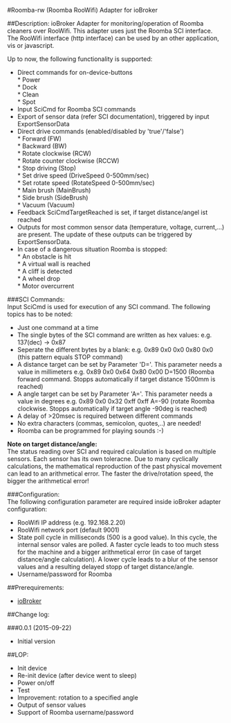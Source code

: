 #Roomba-rw (Roomba RooWifi) Adapter for ioBroker

##Description:
ioBroker Adapter for monitoring/operation of Roomba cleaners over RooWifi. This adapter uses just the Roomba SCI 
interface. The RooWifi interface (http interface) can be used by an other application, vis or javascript.

Up to now, the following functionality is supported:  

* Direct commands for on-device-buttons    
      * Power  
      * Dock  
      * Clean  
      * Spot  
* Input SciCmd for Roomba SCI commands  
* Export of sensor data (refer SCI documentation), triggered by input ExportSensorData  
* Direct drive commands (enabled/disabled by 'true'/'false')  
      * Forward (FW)  
      * Backward (BW)  
      * Rotate clockwise (RCW)  
      * Rotate counter clockwise (RCCW)  
      * Stop driving (Stop)  
      * Set drive speed (DriveSpeed 0-500mm/sec)  
      * Set rotate speed (RotateSpeed 0-500mm/sec)  
      * Main brush (MainBrush)  
      * Side brush (SideBrush)  
      * Vacuum (Vacuum)  
* Feedback SciCmdTargetReached is set, if target distance/angel ist reached  
* Outputs for most common sensor data (temperature, voltage, current,...) are present. The update of these outputs 
 can be triggered by ExportSensorData.  
* In case of a dangerous situation Roomba is stopped:  
      * An obstacle is hit  
      * A virtual wall is reached  
      * A cliff is detected  
      * A wheel drop  
      * Motor overcurrent  


###SCI Commands:  
Input SciCmd is used for execution of any SCI command. The following topics has to be noted:  

* Just one command at a time  
* The single bytes of the SCI command are written as hex values: e.g. 137(dec) -> 0x87  
* Seperate the different bytes by a blank: e.g. 0x89 0x0 0x0 0x80 0x0 (this pattern equals STOP command)  
* A distance target can be set by Parameter 'D='. This parameter needs a value in millimeters 
e.g. 0x89 0x0 0x64 0x80 0x00 D=1500 (Roomba forward command. Stopps automatically if target distance 1500mm is reached)  
* A angle target can be set by Parameter 'A='. This parameter needs a value in degrees 
e.g. 0x89 0x0 0x32 0xff 0xff A=-90 (rotate Roomba clockwise. Stopps automatically if target angle -90deg is reached)  
* A delay of >20msec is required between different commands  
* No extra characters (commas, semicolon, quotes,..) are needed!  
* Roomba can be programmed for playing sounds :-)  

__Note on target distance/angle:__  
The status reading over SCI and required calculation is based on multiple sensors. Each sensor has its own toleracne. 
Due to many cyclically calculations, the mathematical reproduction of the past physical movement can lead to an 
arithmetical error. The faster the drive/rotation speed, the bigger the arithmetical error!  

###Configuration:  
The following configuration parameter are required inside ioBroker adapter configuration:  

* RooWifi IP address (e.g. 192.168.2.20)  
* RooWifi network port (default 9001)  
* State poll cycle in milliseconds (500 is a good value). In this cycle, the internal sensor vales are polled. A faster 
cycle leads to too much stess for the machine and a bigger arithmetical error (in case of target distance/angle calculation). 
A lower cycle leads to a blur of the sensor values and a resulting delayed stopp of target distance/angle.    
* Username/password for Roomba  


##Prerequirements:
- [ioBroker](http://www.ioBroker.net "ioBroker homepage")



##Change log:


###0.0.1 (2015-09-22)
* Initial version

##LOP:  
* Init device  
* Re-init device (after device went to sleep)  
* Power on/off  
* Test  
* Improvement: rotation to a specified angle  
* Output of sensor values  
* Support of Roomba username/password  


